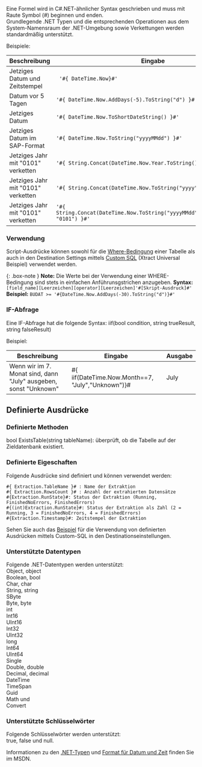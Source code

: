 
Eine Formel wird in C#.NET-ähnlicher Syntax geschrieben und muss mit Raute Symbol (#) beginnen und enden.<br>
Grundlegende .NET Typen und die entsprechenden Operationen aus dem System-Namensraum der .NET-Umgebung sowie Verkettungen werden standardmäßig unterstützt. 

Beispiele:

| Beschreibung                           | Eingabe                                                                         | Ausgabe              |
|---------------------------------------|-------------------------------------------------------------------------------|---------------------|
| Jetziges Datum und Zeitstempel            |``` '#{ DateTime.Now}#'```                                                             | DD.MM.YYYY HH:MM:SS |
| Datum vor 5 Tagen                       | ```'#{ DateTime.Now.AddDays(-5).ToString("d") }#'```                                 | DD.MM.YYYY          |
| Jetziges Datum                          | ```'#{ DateTime.Now.ToShortDateString() }#'```                                        | DD.MM.YYYY          |
| Jetziges Datum im SAP-Format            | ```'#{ DateTime.Now.ToString("yyyyMMdd") }#'```                                       | yyyyMMdd            |
| Jetziges Jahr mit "0101" verketten | ```'#{ String.Concat(DateTime.Now.Year.ToString(), "0101") }#'```                     | yyyy0101            |
| Jetziges Jahr mit "0101" verketten | ```'#{ String.Concat(DateTime.Now.ToString("yyyy"), "0101") }#'```                    | yyyy0101            |
| Jetziges Jahr mit "0101" verketten | ```'#{ String.Concat(DateTime.Now.ToString("yyyyMMdd").Substring(0,4), "0101") }#'``` | yyyy0101            |


### Verwendung

Script-Ausdrücke können sowohl für die [Where-Bedingung](../table/where-bedingung) einer Tabelle als auch in den Destination Settings mittels [Custom SQL](https://help.theobald-software.com/de/xtract-universal/xu-zielumgebungen/microsoft-sql-server/sql-server-custom-sql) (Xtract Universal Beispiel) verwendet werden. 

{: .box-note }
**Note:** Die Werte bei der Verwendung einer WHERE-Bedingung sind stets in einfachen Anführunsgstrichen anzugeben.
**Syntax:**```[field_name][Leerzeichen][operator][Leerzeichen]'#[Skript-Ausdruck]#'```
**Beispiel:** ```BUDAT >= '#{DateTime.Now.AddDays(-30).ToString("d")}#'```

### IF-Abfrage

Eine IF-Abfrage hat die folgende Syntax: iif(bool condition, string trueResult, string falseResult)  

Beispiel:

| Beschreibung                                                        | Eingabe                                             | Ausgabe |
|--------------------------------------------------------------------|---------------------------------------------------|--------|
| Wenn wir im 7. Monat sind, dann "July" ausgeben, sonst "Unknown"  | #{ iif(DateTime.Now.Month==7, "July","Unknown")}# | July   |

## Definierte Ausdrücke

### Definierte Methoden

bool ExistsTable(string tableName): überprüft, ob die Tabelle auf der Zieldatenbank existiert.


### Definierte Eigeschaften

Folgende Ausdrücke sind definiert und können verwendet werden: 

```
#{ Extraction.TableName }# : Name der Extraktion 
#{ Extraction.RowsCount }# : Anzahl der extrahierten Datensätze
#{Extraction.RunState}#: Status der Extraktion (Running, FinishedNoErrors, FinishedErrors)
#{(int)Extraction.RunState}#: Status der Extraktion als Zahl (2 = Running, 3 = FinishedNoErrors, 4 = FinishedErrors)
#{Extraction.Timestamp}#: Zeitstempel der Extraktion
```

Sehen Sie auch das [Beispiel](https://help.theobald-software.com/de/xtract-universal/xu-zielumgebungen/microsoft-sql-server/sql-server-custom-sql) für die Verwendung von definierten Ausdrücken mittels Custom-SQL in den Destinationseinstellungen.


### Unterstützte Datentypen

Folgende .NET-Datentypen werden unterstützt:<br>
Object, object<br>
Boolean, bool<br>
Char, char<br>
String, string<br>
SByte<br>
Byte, byte<br>
int<br>
Int16<br>
UInt16<br>
Int32<br>
UInt32<br>
long<br>
Int64<br>
UInt64<br>
Single<br>
Double, double<br>
Decimal, decimal<br>
DateTime<br>
TimeSpan<br>
Guid<br>
Math und<br> 
Convert<br>

### Unterstützte Schlüsselwörter 

Folgende Schlüsselwörter werden unterstützt: <br>
true, false und null.

Informationen zu den [.NET-Typen](https://docs.microsoft.com/de-de/dotnet/api/system?redirectedfrom=MSDN&view=netframework-4.7.2) und [Format für Datum und Zeit](https://docs.microsoft.com/de-de/dotnet/standard/base-types/custom-date-and-time-format-strings) finden Sie im MSDN.


 

